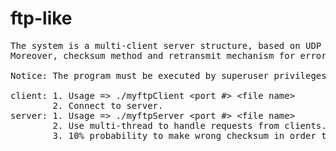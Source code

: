 # ftp-like
<pre>
The system is a multi-client server structure, based on UDP protocol stop-and-wait process, file transmission program. 
Moreover, checksum method and retransmit mechanism for error control are implemented.

Notice: The program must be executed by superuser privileges.

client: 1. Usage => ./myftpClient &ltport #&gt &ltfile name&gt 
        2. Connect to server.  
server: 1. Usage => ./myftpServer &ltport #&gt &ltfile name&gt  
        2. Use multi-thread to handle requests from clients.  
        3. 10% probability to make wrong checksum in order to test the reaction of client and the retransmission of server.
</pre>
